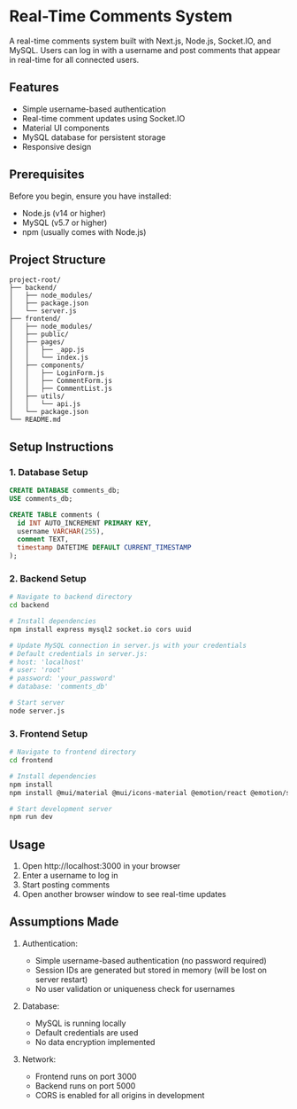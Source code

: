 # Real-Time Comments System

A real-time comments system built with Next.js, Node.js, Socket.IO, and MySQL. Users can log in with a username and post comments that appear in real-time for all connected users.

## Features

- Simple username-based authentication
- Real-time comment updates using Socket.IO
- Material UI components
- MySQL database for persistent storage
- Responsive design

## Prerequisites

Before you begin, ensure you have installed:
- Node.js (v14 or higher)
- MySQL (v5.7 or higher)
- npm (usually comes with Node.js)

## Project Structure

```
project-root/
├── backend/                    
│   ├── node_modules/
│   ├── package.json
│   └── server.js              
├── frontend/                   
│   ├── node_modules/
│   ├── public/               
│   ├── pages/                
│   │   ├── _app.js          
│   │   └── index.js         
│   ├── components/          
│   │   ├── LoginForm.js
│   │   ├── CommentForm.js
│   │   ├── CommentList.js
│   ├── utils/              
│   │   └── api.js         
│   └── package.json
└── README.md
```

## Setup Instructions

### 1. Database Setup
```sql
CREATE DATABASE comments_db;
USE comments_db;

CREATE TABLE comments (
  id INT AUTO_INCREMENT PRIMARY KEY,
  username VARCHAR(255),
  comment TEXT,
  timestamp DATETIME DEFAULT CURRENT_TIMESTAMP
);
```

### 2. Backend Setup
```bash
# Navigate to backend directory
cd backend

# Install dependencies
npm install express mysql2 socket.io cors uuid

# Update MySQL connection in server.js with your credentials
# Default credentials in server.js:
# host: 'localhost'
# user: 'root'
# password: 'your_password'
# database: 'comments_db'

# Start server
node server.js
```

### 3. Frontend Setup
```bash
# Navigate to frontend directory
cd frontend

# Install dependencies
npm install
npm install @mui/material @mui/icons-material @emotion/react @emotion/styled axios socket.io-client --legacy-peer-deps

# Start development server
npm run dev
```

## Usage

1. Open http://localhost:3000 in your browser
2. Enter a username to log in
3. Start posting comments
4. Open another browser window to see real-time updates

## Assumptions Made

1. Authentication:
   - Simple username-based authentication (no password required)
   - Session IDs are generated but stored in memory (will be lost on server restart)
   - No user validation or uniqueness check for usernames

2. Database:
   - MySQL is running locally
   - Default credentials are used
   - No data encryption implemented

3. Network:
   - Frontend runs on port 3000
   - Backend runs on port 5000
   - CORS is enabled for all origins in development
